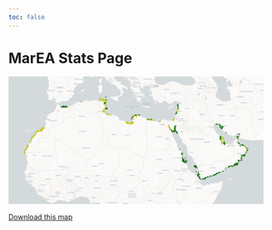 ```yaml
---
toc: false
---
```


<style>

.nocheckbox td:nth-child(1), .nocheckbox th:nth-child(1) {
  display: none;
}
.nocheckbox td:nth-child(2), .nocheckbox th:nth-child(2) {
  padding-left: 0px;
}

.card img {
  max-width: 100% !important;
}

</style>

# MarEA Stats Page

<div class="card">


![Progress map](map.png)

[Download this map](map.png)

</div>
